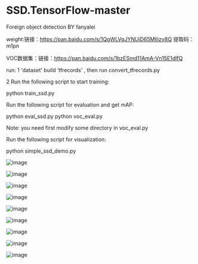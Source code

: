 # SSD.TensorFlow-master
Foreign object detection  BY fanyalei

weight:链接：https://pan.baidu.com/s/1QgWLVgJYNUjD65MIlizy8Q 提取码：m1pn 

VOC数据集：链接：https://pan.baidu.com/s/1bzESmd11AmA-Vn15E1dlfQ 


run:
1 'dataset' build ‘tfrecords’ , then run convert_tfrecords.py

2 Run the following script to start training:

  python train_ssd.py

  Run the following script for evaluation and get mAP:

  python eval_ssd.py
  python voc_eval.py

Note: you need first modify some directory in voc_eval.py

  Run the following script for visualization:

  python simple_ssd_demo.py
  
![image](https://github.com/fanfan00/SSD.TensorFlow-master/blob/master/logs/程序目录.jpg)

![image](https://github.com/fanfan00/SSD.TensorFlow-master/blob/master/logs/120K%E4%BA%A4%E5%8F%89%E7%86%B5%E6%8D%9F%E5%A4%B1.jpg)

![image](https://github.com/fanfan00/SSD.TensorFlow-master/blob/master/logs/120K%E5%AE%9A%E4%BD%8D%E6%8D%9F%E5%A4%B1.jpg)

![image](https://github.com/fanfan00/SSD.TensorFlow-master/blob/master/logs/120K%E6%80%BB%E6%8D%9F%E5%A4%B1.jpg)

![image](https://github.com/fanfan00/SSD.TensorFlow-master/blob/master/logs/test%E4%B8%8A%E7%9A%84%E5%87%86%E7%A1%AE%E7%8E%87.png)

![image](https://github.com/fanfan00/SSD.TensorFlow-master/blob/master/demo/000191.jpg)

![image](https://github.com/fanfan00/SSD.TensorFlow-master/blob/master/demo/000042.jpg)

![image](https://github.com/fanfan00/SSD.TensorFlow-master/blob/master/demo_out/test_out_191.jpg)

![image](https://github.com/fanfan00/SSD.TensorFlow-master/blob/master/demo_out/test_out_42.jpg)
